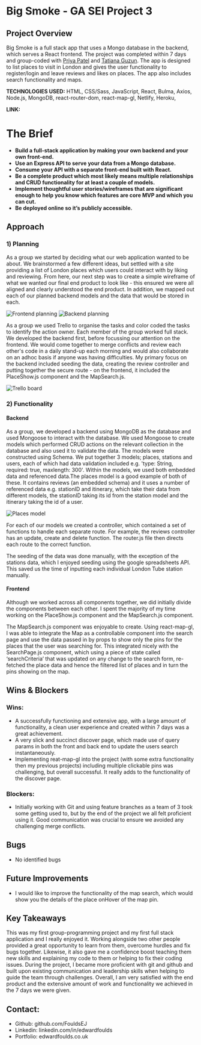 # Big Smoke - GA SEI Project 3

## Project Overview

Big Smoke is a full stack app that uses a Mongo database in the backend, which serves a React frontend. The project was completed within 7 days and group-coded with [Priya Patel](https://github.com/Pea75x) and [Tatiana Guzun](https://github.com/TatianaRG). The app is designed to list places to visit in London and gives the user functionality to register/login and leave reviews and likes on places. The app also includes search functionality and maps.

**TECHNOLOGIES USED:** HTML, CSS/Sass, JavaScript, React, Bulma, Axios, Node.js, MongoDB, react-router-dom, react-map-gl, Netlify, Heroku,

**LINK:**

# The Brief

- **Build a full-stack application by making your own backend and your own front-end.**
- **Use an Express API to serve your data from a Mongo database.**
- **Consume your API with a separate front-end built with React.**
- **Be a complete product which most likely means multiple relationships and CRUD functionality for at least a couple of models.**
- **Implement thoughtful user stories/wireframes that are significant enough to help you know which features are core MVP and which you can cut.**
- **Be deployed online so it’s publicly accessible.**

## Approach

### **1) Planning**

As a group we started by deciding what our web application wanted to be about. We brainstormed a few different ideas, but settled with a site providing a list of London places which users could interact with by liking and reviewing. From here, our next step was to create a simple wireframe of what we wanted our final end product to look like - this ensured we were all aligned and clearly understood the end product. In addition, we mapped out each of our planned backend models and the data that would be stored in each.

![Frontend planning](client/src/images/readme-images/frontend-planning.png)
![Backend planning](client/src/images/readme-images/frontend-planning.png)

As a group we used Trello to organise the tasks and color coded the tasks to identify the action owner. Each member of the group worked full stack. We developed the backend first, before focussing our attention on the frontend. We would come together to merge conflicts and review each other's code in a daily stand-up each morning and would also collaborate on an adhoc basis if anyone was having difficulties. My primary focus on the backend included seeding the data, creating the review controller and putting together the secure route - on the frontend, it included the PlaceShow.js component and the MapSearch.js.

![Trello board](client/src/images/readme-images/trello-board.png)

### **2) Functionality**

#### Backend

As a group, we developed a backend using MongoDB as the database and used Mongoose to interact with the database. We used Mongoose to create models which performed CRUD actions on the relevant collection in the database and also used it to validate the data. The models were constructed using Schema. We put together 3 models; places, stations and users, each of which had data validation included e.g. 'type: String, required: true, maxlength: 300'. Within the models, we used both embedded data and referenced data.The places model is a good example of both of these. It contains reviews (an embedded schema) and it uses a number of referenced data e.g. stationID and itinerary, which take their data from different models, the stationID taking its id from the station model and the itinerary taking the id of a user.

![Places model](client/src/images/readme-images/places-model.png)

For each of our models we created a controller, which contained a set of functions to handle each separate route. For example, the reviews controller has an update, create and delete function. The router.js file then directs each route to the correct function.

The seeding of the data was done manually, with the exception of the stations data, which I enjoyed seeding using the google spreadsheets API. This saved us the time of inputting each individual London Tube station manually.

#### Frontend

Although we worked across all components together, we did initially divide the components between each other. I spent the majority of my time working on the PlaceShow.js component and the MapSearch.js component.

The MapSearch.js component was enjoyable to create. Using react-map-gl, I was able to integrate the Map as a controllable component into the search page and use the data passed in by props to show only the pins for the places that the user was searching for. This integrated nicely with the SearchPage.js component, which using a piece of state called ‘searchCriteria’ that was updated on any change to the search form, re-fetched the place data and hence the filtered list of places and in turn the pins showing on the map.

## Wins & Blockers

### **Wins:**

- A successfully functioning and extensive app, with a large amount of functionality, a clean user experience and created within 7 days was a great achievement.
- A very slick and succinct discover page, which made use of query params in both the front and back end to update the users search instantaneously.
- Implementing reat-map-gl into the project (with some extra functionality then my previous projects) including multiple clickable pins was challenging, but overall successful. It really adds to the functionality of the discover page.

### **Blockers:**

- Initially working with Git and using feature branches as a team of 3 took some getting used to, but by the end of the project we all felt proficient using it. Good communication was crucial to ensure we avoided any challenging merge conflicts.

## Bugs

- No identified bugs

## Future Improvements

- I would like to improve the functionality of the map search, which would show you the details of the place onHover of the map pin.

## Key Takeaways

This was my first group-programming project and my first full stack application and I really enjoyed it. Working alongside two other people provided a great opportunity to learn from them, overcome hurdles and fix bugs together. Likewise, it also gave me a confidence boost teaching them new skills and explaining my code to them or helping to fix their coding issues. During the project, I became more proficient with git and github and built upon existing communication and leadership skills when helping to guide the team through challenges. Overall, I am very satisfied with the end product and the extensive amount of work and functionality we achieved in the 7 days we were given.

## Contact:

- Github: github.com/FouldsEJ
- Linkedin: linkedin.com/in/edwardfoulds
- Portfolio: edwardfoulds.co.uk
